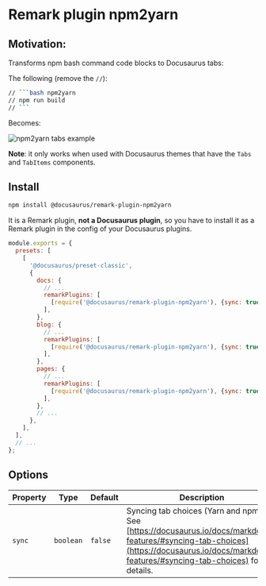 # Remark plugin npm2yarn

## Motivation:

Transforms npm bash command code blocks to Docusaurus tabs:

The following (remove the `//`):

````bash
// ```bash npm2yarn
// npm run build
// ```
````

Becomes:

![npm2yarn tabs example](./example.png)

**Note**: it only works when used with Docusaurus themes that have the `Tabs` and `TabItems` components.

## Install

```bash
npm install @docusaurus/remark-plugin-npm2yarn
```

It is a Remark plugin, **not a Docusaurus plugin**, so you have to install it as a Remark plugin in the config of your Docusaurus plugins.

```js
module.exports = {
  presets: [
    [
      '@docusaurus/preset-classic',
      {
        docs: {
          // ...
          remarkPlugins: [
            [require('@docusaurus/remark-plugin-npm2yarn'), {sync: true}],
          ],
        },
        blog: {
          // ...
          remarkPlugins: [
            [require('@docusaurus/remark-plugin-npm2yarn'), {sync: true}],
          ],
        },
        pages: {
          // ...
          remarkPlugins: [
            [require('@docusaurus/remark-plugin-npm2yarn'), {sync: true}],
          ],
        },
        // ...
      },
    ],
  ],
  // ...
};
```

## Options

| Property | Type      | Default | Description                                                                                                                                                                                 |
| -------- | --------- | ------- | ------------------------------------------------------------------------------------------------------------------------------------------------------------------------------------------- |
| `sync`   | `boolean` | `false` | Syncing tab choices (Yarn and npm). See [https://docusaurus.io/docs/markdown-features/#syncing-tab-choices](https://docusaurus.io/docs/markdown-features/#syncing-tab-choices) for details. |